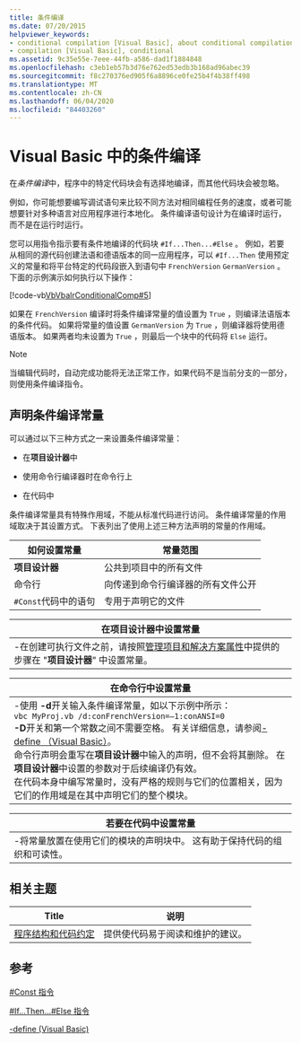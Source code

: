 ```yaml
---
title: 条件编译
ms.date: 07/20/2015
helpviewer_keywords:
- conditional compilation [Visual Basic], about conditional compilation
- compilation [Visual Basic], conditional
ms.assetid: 9c35e55e-7eee-44fb-a586-dad1f1884848
ms.openlocfilehash: c3eb1eb57b3d76e762ed53edb3b168ad96abec39
ms.sourcegitcommit: f8c270376ed905f6a8896ce0fe25b4f4b38ff498
ms.translationtype: MT
ms.contentlocale: zh-CN
ms.lasthandoff: 06/04/2020
ms.locfileid: "84403260"
---
```

# <a name="conditional-compilation-in-visual-basic"></a>Visual Basic 中的条件编译
在*条件编译*中，程序中的特定代码块会有选择地编译，而其他代码块会被忽略。  
  
 例如，你可能想要编写调试语句来比较不同方法对相同编程任务的速度，或者可能想要针对多种语言对应用程序进行本地化。 条件编译语句设计为在编译时运行，而不是在运行时运行。  
  
 您可以用指令指示要有条件地编译的代码块 `#If...Then...#Else` 。 例如，若要从相同的源代码创建法语和德语版本的同一应用程序，可以 `#If...Then` 使用预定义的常量和将平台特定的代码段嵌入到语句中 `FrenchVersion` `GermanVersion` 。 下面的示例演示如何执行以下操作：  
  
 [!code-vb[VbVbalrConditionalComp#5](~/samples/snippets/visualbasic/VS_Snippets_VBCSharp/VbVbalrConditionalComp/VB/Class1.vb#5)]  
  
 如果在 `FrenchVersion` 编译时将条件编译常量的值设置为 `True` ，则编译法语版本的条件代码。 如果将常量的值设置 `GermanVersion` 为 `True` ，则编译器将使用德语版本。 如果两者均未设置为 `True` ，则最后一个块中的代码将 `Else` 运行。  
  
> [!NOTE]
> 当编辑代码时，自动完成功能将无法正常工作，如果代码不是当前分支的一部分，则使用条件编译指令。  
  
## <a name="declaring-conditional-compilation-constants"></a>声明条件编译常量  
 可以通过以下三种方式之一来设置条件编译常量：  
  
- 在**项目设计器**中  
  
- 使用命令行编译器时在命令行上  
  
- 在代码中  
  
 条件编译常量具有特殊作用域，不能从标准代码进行访问。 条件编译常量的作用域取决于其设置方式。 下表列出了使用上述三种方法声明的常量的作用域。  
  
|如何设置常量|常量范围|  
|---|---|  
|**项目设计器**|公共到项目中的所有文件|  
|命令行|向传递到命令行编译器的所有文件公开|  
|`#Const`代码中的语句|专用于声明它的文件|  
  
|在项目设计器中设置常量|  
|---|  
|-在创建可执行文件之前，请按照[管理项目和解决方案属性](/visualstudio/ide/managing-project-and-solution-properties)中提供的步骤在 "**项目设计器**" 中设置常量。|  
  
|在命令行中设置常量|  
|---|  
|-使用 **-d**开关输入条件编译常量，如以下示例中所示：<br />     `vbc MyProj.vb /d:conFrenchVersion=–1:conANSI=0`<br />     **-D**开关和第一个常数之间不需要空格。 有关详细信息，请参阅[-define （Visual Basic）](../../reference/command-line-compiler/define.md)。<br />     命令行声明会重写在**项目设计器**中输入的声明，但不会将其删除。 在**项目设计器**中设置的参数对于后续编译仍有效。<br />     在代码本身中编写常量时，没有严格的规则与它们的位置相关，因为它们的作用域是在其中声明它们的整个模块。|  
  
|若要在代码中设置常量|  
|---|  
|-将常量放置在使用它们的模块的声明块中。 这有助于保持代码的组织和可读性。|  
  
## <a name="related-topics"></a>相关主题  
  
|Title|说明|  
|---|---|  
|[程序结构和代码约定](program-structure-and-code-conventions.md)|提供使代码易于阅读和维护的建议。|  
  
## <a name="reference"></a>参考  
 [#Const 指令](../../language-reference/directives/const-directive.md)  
  
 [#If...Then...#Else 指令](../../language-reference/directives/if-then-else-directives.md)  
  
 [-define (Visual Basic)](../../reference/command-line-compiler/define.md)
